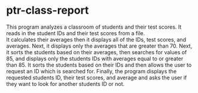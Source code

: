 # ptr-class-report

This program analyzes
a classroom of students and their test scores.
It reads in the student IDs and their test scores from a file.  
It calculates their averages then it displays
all of the IDs, test scores, and averages.  Next, it displays
only the averages that are greater than 70. Next, it
sorts the students based on their averages, then searches for
values of 85, and displays only the students IDs with averages 
equal to or greater than 85.  It sorts the students based on 
their IDs and then allows the user to request an ID
which is searched for.  Finally, the program displays the
requested students ID, their test scores, and average and
asks the user if they want to look for another students
ID or not.
